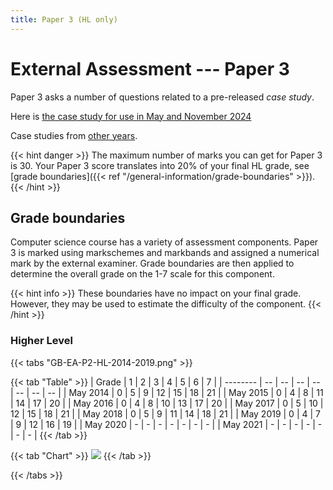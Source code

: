 ```yaml
---
title: Paper 3 (HL only)
---
```


# External Assessment --- Paper 3

Paper 3 asks a number of questions related to a pre-released _case study_.

Here is [the case study for use in May and November 2024](https://computersciencewiki.org/images/2/26/D_4_comsc_css_2305_1_e.pdf)

Case studies from [other years](https://computersciencewiki.org/index.php/2023_case_study).

{{< hint danger >}}
The maximum number of marks you can get for Paper 3 is 30. Your Paper 3 score translates into 20% of your final HL grade, see [grade boundaries]({{< ref "/general-information/grade-boundaries" >}}).
{{< /hint >}}

## Grade boundaries

Computer science course has a variety of assessment components. Paper 3 is marked using markschemes and markbands and assigned a numerical mark by the external examiner. Grade boundaries are then applied to determine the overall grade on the 1-7 scale for this component.

{{< hint info >}}
These boundaries have no impact on your final grade. However, they may be used to estimate the difficulty of the component.
{{< /hint >}}

### Higher Level

{{< tabs "GB-EA-P2-HL-2014-2019.png" >}}

{{< tab "Table" >}}
| Grade    |  1 |  2 |  3 |  4 |  5 |  6 |  7 |
| -------- | -- | -- | -- | -- | -- | -- | -- |
| May 2014 |  0 |  5 |  9 | 12 | 15 | 18 | 21 |
| May 2015 |  0 |  4 |  8 | 11 | 14 | 17 | 20 |
| May 2016 |  0 |  4 |  8 | 10 | 13 | 17 | 20 |
| May 2017 |  0 |  5 | 10 | 12 | 15 | 18 | 21 |
| May 2018 |  0 |  5 |  9 | 11 | 14 | 18 | 21 |
| May 2019 |  0 |  4 |  7 |  9 | 12 | 16 | 19 |
| May 2020 |  - |  - |  - |  - |  - |  - |  - |
| May 2021 |  - |  - |  - |  - |  - |  - |  - |
{{< /tab >}}

{{< tab "Chart" >}}
![](GB-EA-P3-HL-2014-2019.png)
{{< /tab >}}

{{< /tabs >}}
